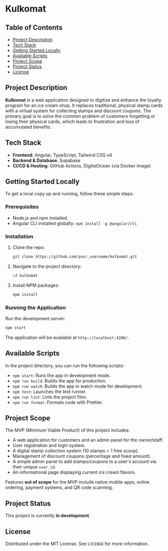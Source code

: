 # Kulkomat

## Table of Contents

- [Project Description](#project-description)
- [Tech Stack](#tech-stack)
- [Getting Started Locally](#getting-started-locally)
- [Available Scripts](#available-scripts)
- [Project Scope](#project-scope)
- [Project Status](#project-status)
- [License](#license)

## Project Description

**Kulkomat** is a web application designed to digitize and enhance the loyalty program for an ice cream shop. It replaces traditional, physical stamp cards with a virtual system for collecting stamps and discount coupons. The primary goal is to solve the common problem of customers forgetting or losing their physical cards, which leads to frustration and loss of accumulated benefits.

## Tech Stack

- **Frontend**: Angular, TypeScript, Tailwind CSS v4
- **Backend & Database**: Supabase
- **CI/CD & Hosting**: GitHub Actions, DigitalOcean (via Docker image)

## Getting Started Locally

To get a local copy up and running, follow these simple steps.

### Prerequisites

- Node.js and npm installed.
- Angular CLI installed globally: `npm install -g @angular/cli`

### Installation

1. Clone the repo:
   ```sh
   git clone https://github.com/your_username/kulkomat.git
   ```
2. Navigate to the project directory:
   ```sh
   cd kulkomat
   ```
3. Install NPM packages:
   ```sh
   npm install
   ```

### Running the Application

Run the development server:

```sh
npm start
```

The application will be available at `http://localhost:4200/`.

## Available Scripts

In the project directory, you can run the following scripts:

- `npm start`: Runs the app in development mode.
- `npm run build`: Builds the app for production.
- `npm run watch`: Builds the app in watch mode for development.
- `npm test`: Launches the test runner.
- `npm run lint`: Lints the project files.
- `npm run format`: Formats code with Prettier.

## Project Scope

The MVP (Minimum Viable Product) of this project includes:

- A web application for customers and an admin panel for the owner/staff.
- User registration and login system.
- A digital stamp collection system (10 stamps = 1 free scoop).
- Management of discount coupons (percentage and fixed amount).
- A simple admin panel to add stamps/coupons to a user's account via their unique `user_id`.
- An informational page displaying current ice cream flavors.

Features **out of scope** for the MVP include native mobile apps, online ordering, payment systems, and QR code scanning.

## Project Status

This project is currently **in development**.

## License

Distributed under the MIT License. See `LICENSE` for more information.
